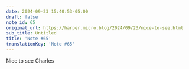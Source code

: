 ```yaml
---
date: 2024-09-23 15:40:53-05:00
draft: false
note_id: 65
original_url: https://harper.micro.blog/2024/09/23/nice-to-see.html
sub_title: Untitled
title: 'Note #65'
translationKey: 'Note #65'
---
```


Nice to see Charles